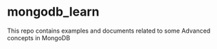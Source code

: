 # mongodb_learn
This repo contains examples and documents related to some Advanced concepts in MongoDB
